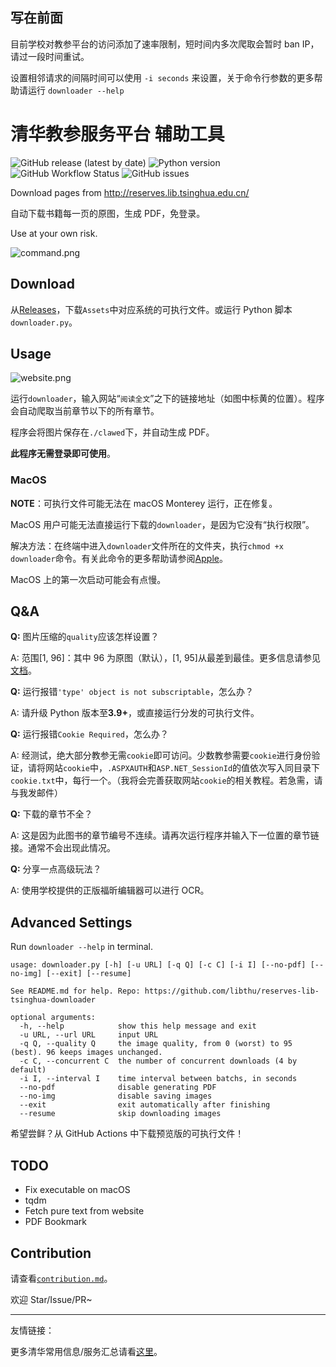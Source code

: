 ## 写在前面

目前学校对教参平台的访问添加了速率限制，短时间内多次爬取会暂时 ban IP，请过一段时间重试。

设置相邻请求的间隔时间可以使用 `-i seconds` 来设置，关于命令行参数的更多帮助请运行 `downloader --help`

# 清华教参服务平台 辅助工具

![GitHub release (latest by date)](https://img.shields.io/github/v/release/libthu/reserves-lib-tsinghua-downloader) ![Python version](https://img.shields.io/badge/python-3.9%2B-blue) ![GitHub Workflow Status](https://img.shields.io/github/workflow/status/libthu/reserves-lib-tsinghua-downloader/Release%20Test?label=test) ![GitHub issues](https://img.shields.io/github/issues/libthu/reserves-lib-tsinghua-downloader)

Download pages from http://reserves.lib.tsinghua.edu.cn/

自动下载书籍每一页的原图，生成 PDF，免登录。

Use at your own risk.

![command.png](https://s2.loli.net/2022/01/23/utwNI73z15T4OLS.png)

## Download

从[Releases](https://github.com/libthu/reserves-lib-tsinghua-downloader/releases/latest)，下载`Assets`中对应系统的可执行文件。或运行 Python 脚本`downloader.py`。

## Usage

![website.png](https://i.loli.net/2021/03/08/zVAYweuK7cHk5os.png)

运行`downloader`，输入网站“`阅读全文`”之下的链接地址（如图中标黄的位置）。程序会自动爬取当前章节以下的所有章节。

程序会将图片保存在`./clawed`下，并自动生成 PDF。

**此程序无需登录即可使用**。

### MacOS

**NOTE**：可执行文件可能无法在 macOS Monterey 运行，正在修复。

MacOS 用户可能无法直接运行下载的`downloader`，是因为它没有“执行权限”。

解决方法：在终端中进入`downloader`文件所在的文件夹，执行`chmod +x downloader`命令。有关此命令的更多帮助请参阅[Apple](https://support.apple.com/zh-cn/guide/terminal/apdd100908f-06b3-4e63-8a87-32e71241bab4/mac)。

MacOS 上的第一次启动可能会有点慢。

## Q&A

**Q:** 图片压缩的`quality`应该怎样设置？

A: 范围[1, 96]：其中 96 为原图（默认），[1, 95]从最差到最佳。更多信息请参见[文档](https://pillow.readthedocs.io/en/stable/handbook/image-file-formats.html?#jpeg)。

**Q:** 运行报错`'type' object is not subscriptable`，怎么办？

A: 请升级 Python 版本至**3.9+**，或直接运行分发的可执行文件。

**Q:** 运行报错`Cookie Required`，怎么办？

A: 经测试，绝大部分教参无需`cookie`即可访问。少数教参需要`cookie`进行身份验证，请将网站`cookie`中，`.ASPXAUTH`和`ASP.NET_SessionId`的值依次写入同目录下`cookie.txt`中，每行一个。（我将会完善获取网站`cookie`的相关教程。若急需，请与我发邮件）

**Q:** 下载的章节不全？

A: 这是因为此图书的章节编号不连续。请再次运行程序并输入下一位置的章节链接。通常不会出现此情况。

**Q:** 分享一点高级玩法？

A: 使用学校提供的正版福昕编辑器可以进行 OCR。

## Advanced Settings

Run `downloader --help` in terminal.

```
usage: downloader.py [-h] [-u URL] [-q Q] [-c C] [-i I] [--no-pdf] [--no-img] [--exit] [--resume]

See README.md for help. Repo: https://github.com/libthu/reserves-lib-tsinghua-downloader

optional arguments:
  -h, --help            show this help message and exit
  -u URL, --url URL     input URL
  -q Q, --quality Q     the image quality, from 0 (worst) to 95 (best). 96 keeps images unchanged.
  -c C, --concurrent C  the number of concurrent downloads (4 by default)
  -i I, --interval I    time interval between batchs, in seconds
  --no-pdf              disable generating PDF
  --no-img              disable saving images
  --exit                exit automatically after finishing
  --resume              skip downloading images
```

希望尝鲜？从 GitHub Actions 中下载预览版的可执行文件！

## TODO

- Fix executable on macOS
- tqdm
- Fetch pure text from website
- PDF Bookmark

## Contribution

请查看[`contribution.md`](/contribution.md)。

欢迎 Star/Issue/PR~

---

友情链接：

更多清华常用信息/服务汇总请看[这里](https://github.com/ZenithalHourlyRate/thuservices)。
